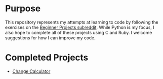 # Purpose
This repository represents my attempts at learning to code by following the exercises on the [Beginner Projects subreddit](https://www.reddit.com/r/beginnerprojects). While Python is my focus, I also hope to complete all of these projects using C and Ruby. I welcome suggestions for how I can improve my code.

# Completed Projects
- [Change Calculator](https://www.reddit.com/r/beginnerprojects/comments/19jkn8/project_change_calculator/) 

